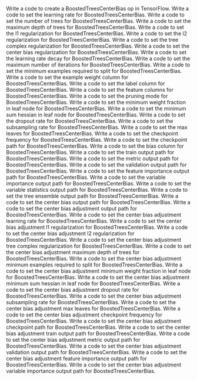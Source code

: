Write a code to create a BoostedTreesCenterBias op in TensorFlow.
Write a code to set the learning rate for BoostedTreesCenterBias.
Write a code to set the number of trees for BoostedTreesCenterBias.
Write a code to set the maximum depth of trees for BoostedTreesCenterBias.
Write a code to set the l1 regularization for BoostedTreesCenterBias.
Write a code to set the l2 regularization for BoostedTreesCenterBias.
Write a code to set the tree complex regularization for BoostedTreesCenterBias.
Write a code to set the center bias regularization for BoostedTreesCenterBias.
Write a code to set the learning rate decay for BoostedTreesCenterBias.
Write a code to set the maximum number of iterations for BoostedTreesCenterBias.
Write a code to set the minimum examples required to split for BoostedTreesCenterBias.
Write a code to set the example weight column for BoostedTreesCenterBias.
Write a code to set the label column for BoostedTreesCenterBias.
Write a code to set the feature columns for BoostedTreesCenterBias.
Write a code to set the pruning mode for BoostedTreesCenterBias.
Write a code to set the minimum weight fraction in leaf node for BoostedTreesCenterBias.
Write a code to set the minimum sum hessian in leaf node for BoostedTreesCenterBias.
Write a code to set the dropout rate for BoostedTreesCenterBias.
Write a code to set the subsampling rate for BoostedTreesCenterBias.
Write a code to set the max leaves for BoostedTreesCenterBias.
Write a code to set the checkpoint frequency for BoostedTreesCenterBias.
Write a code to set the checkpoint path for BoostedTreesCenterBias.
Write a code to set the bias column for BoostedTreesCenterBias.
Write a code to set the train output path for BoostedTreesCenterBias.
Write a code to set the metric output path for BoostedTreesCenterBias.
Write a code to set the validation output path for BoostedTreesCenterBias.
Write a code to set the feature importance output path for BoostedTreesCenterBias.
Write a code to set the variable importance output path for BoostedTreesCenterBias.
Write a code to set the variable statistics output path for BoostedTreesCenterBias.
Write a code to set the tree ensemble output path for BoostedTreesCenterBias.
Write a code to set the center bias output path for BoostedTreesCenterBias.
Write a code to set the center bias adjustment output path for BoostedTreesCenterBias.
Write a code to set the center bias adjustment learning rate for BoostedTreesCenterBias.
Write a code to set the center bias adjustment l1 regularization for BoostedTreesCenterBias.
Write a code to set the center bias adjustment l2 regularization for BoostedTreesCenterBias.
Write a code to set the center bias adjustment tree complex regularization for BoostedTreesCenterBias.
Write a code to set the center bias adjustment maximum depth of trees for BoostedTreesCenterBias.
Write a code to set the center bias adjustment minimum examples required to split for BoostedTreesCenterBias.
Write a code to set the center bias adjustment minimum weight fraction in leaf node for BoostedTreesCenterBias.
Write a code to set the center bias adjustment minimum sum hessian in leaf node for BoostedTreesCenterBias.
Write a code to set the center bias adjustment dropout rate for BoostedTreesCenterBias.
Write a code to set the center bias adjustment subsampling rate for BoostedTreesCenterBias.
Write a code to set the center bias adjustment max leaves for BoostedTreesCenterBias.
Write a code to set the center bias adjustment checkpoint frequency for BoostedTreesCenterBias.
Write a code to set the center bias adjustment checkpoint path for BoostedTreesCenterBias.
Write a code to set the center bias adjustment train output path for BoostedTreesCenterBias.
Write a code to set the center bias adjustment metric output path for BoostedTreesCenterBias.
Write a code to set the center bias adjustment validation output path for BoostedTreesCenterBias.
Write a code to set the center bias adjustment feature importance output path for BoostedTreesCenterBias.
Write a code to set the center bias adjustment variable importance output path for BoostedTreesCenterBias.